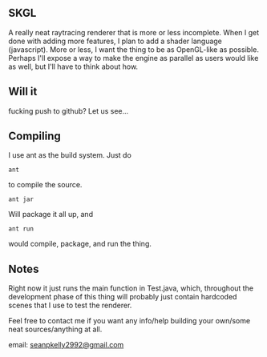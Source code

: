 SKGL
----

A really neat raytracing renderer that is more or less incomplete. When I get
done with adding more features, I plan to add a shader language (javascript). 
More or less, I want the thing to be as OpenGL-like as possible. Perhaps I'll 
expose a way to make the engine as parallel as users would like as well, but
I'll have to think about how.

Will it
-------

fucking push to github? Let us see...


Compiling
---------

I use ant as the build system.
Just do

    ant

to compile the source.

    ant jar

Will package it all up, and

    ant run

would compile, package, and run the thing.


Notes
-----
Right now it just runs the main function in Test.java, which, throughout the
development phase of this thing will probably just contain hardcoded scenes
that I use to test the renderer.

Feel free to contact me if you want any info/help building your own/some neat
sources/anything at all.

email: seanpkelly2992@gmail.com
